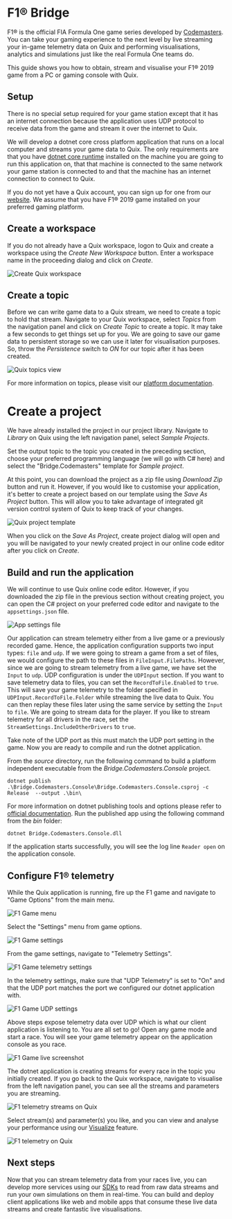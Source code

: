 # F1&reg; Bridge

F1&reg; is the official FIA Formula One game series developed by [Codemasters](https://www.codemasters.com). You can take your gaming experience to the next level by live streaming your in-game telemetry data on Quix and performing visualisations, analytics and simulations just like the real Formula One teams do.

This guide shows you how to obtain, stream and visualise your F1&reg; 2019 game from a PC or gaming console with Quix.

## Setup

There is no special setup required for your game station except that it has an internet connection because the application uses UDP protocol to receive data from the game and stream it over the internet to Quix.

We will develop a dotnet core cross platform application that runs on a local computer and streams your game data to Quix. The only requirements are that you have [dotnet core runtime](https://dotnet.microsoft.com/download/dotnet/3.0) installed on the machine you are going to run this application on, that that machine is connected to the same network your game station is connected to and that the machine has an internet connection to connect to Quix.

If you do not yet have a Quix account, you can sign up for one from our [website](https://quix.ai). We assume that you have F1&reg; 2019 game installed on your preferred gaming platform.

## Create a workspace

If you do not already have a Quix workspace, logon to Quix and create a workspace using the _Create New Workspace_ button. Enter a workspace name in the proceeding dialog and click on _Create_.

![Create Quix workspace](docs/images/quix_workspace_home.png)

## Create a topic

Before we can write game data to a Quix stream, we need to create a topic to hold that stream. Navigate to your Quix workspace, select _Topics_ from the navigation panel and click on _Create Topic_ to create a topic. It may take a few seconds to get things set up for you. We are going to save our game data to persistent storage so we can use it later for visualisation purposes. So, throw the _Persistence_ switch to _ON_ for our topic after it has been created.

![Quix topics view](docs/images/quix_topics_page.png)

For more information on topics, please visit our [platform documentation](https://documentation-40c5b57b-a938-4925-93a9-25df5a64e54f.platform.quix.ai/topics/).

# Create a project

We have already installed the project in our project library. Navigate to _Library_ on Quix using the left navigation panel, select _Sample Projects_.

Set the output topic to the topic you created in the preceding section, choose your preferred programming language (we will go with C# here) and select the "Bridge.Codemasters" template for _Sample project_.

At this point, you can download the project as a zip file using _Download Zip_ button and run it. However, if you would like to customise your application, it's better to create a project based on our template using the _Save As Project_ button. This will allow you to take advantage of integrated git version control system of Quix to keep track of your changes.

![Quix project template](docs/images/quix_sample_project.png)

When you click on the _Save As Project_, create project dialog will open and you will be navigated to your newly created project in our online code editor after you click on _Create_.

## Build and run the application

We will continue to use Quix online code editor. However, if you downloaded the zip file in the previous section without creating project, you can open the C# project on your preferred code editor and navigate to the `appsettings.json` file.

![App settings file](docs/images/quix_app_settings.png)

Our application can stream telemetry either from a live game or a previously recorded game. Hence, the application configuration supports two input types: `file` and `udp`. If we were going to stream a game from a set of files, we would configure the path to these files in `FileInput.FilePaths`. However, since we are going to stream telemetry from a live game, we have set the `Input` to `udp`. UDP configuration is under the `UDPInput` section. If you want to save telemetry data to files, you can set the `RecordToFile.Enabled` to `true`. This will save your game telemetry to the folder specified in `UDPInput.RecordToFile.Folder` while streaming the live data to Quix. You can then replay these files later using the same service by setting the `Input` to `file`. We are going to stream data for the player. If you like to stream telemetry for all drivers in the race, set the `StreamSettings.IncludeOtherDrivers` to `true`.

Take note of the UDP port as this must match the UDP port setting in the game. Now you are ready to compile and run the dotnet application.

From the _source_ directory, run the following command to build a platform independent executable from the _Bridge.Codemasters.Console_ project.

```
dotnet publish .\Bridge.Codemasters.Console\Bridge.Codemasters.Console.csproj -c Release  --output .\bin\
```

For more information on dotnet publishing tools and options please refer to [official documentation](https://docs.microsoft.com/en-us/dotnet/core/tools/dotnet-publish). Run the published app using the following command from the _bin_ folder:

```
dotnet Bridge.Codemasters.Console.dll
```
If the application starts successfully, you will see the log line `Reader open` on the application console.

## Configure F1&reg; telemetry

While the Quix application is running, fire up the F1 game and navigate to "Game Options" from the main menu.

![F1 Game menu](docs/images/game_options.png)

Select the "Settings" menu from game options.

![F1 Game settings](docs/images/game_settings.png)

From the game settings, navigate to "Telemetry Settings".

![F1 Game telemetry settings](docs/images/game_telemetry_settings.png)

In the telemetry settings, make sure that "UDP Telemetry" is set to "On" and that the UDP port matches the port we configured our dotnet application with.

![F1 Game UDP settings](docs/images/game_udp_settings.png)

Above steps expose telemetry data over UDP which is what our client application is listening to. You are all set to go! Open any game mode and start a race. You will see your game telemetry appear on the application console as you race.

![F1 Game live screenshot](docs/images/game_live_screen.png)

The dotnet application is creating streams for every race in the topic you initially created. If you go back to the Quix workspace, navigate to visualise from the left navigation panel, you can see all the streams and parameters you are streaming.

![F1 telemetry streams on Quix](docs/images/quix_select_streams.png)

Select stream(s) and parameter(s) you like, and you can view and analyse your performance using our [Visualize](https://documentation-40c5b57b-a938-4925-93a9-25df5a64e54f.platform.quix.ai/visualise/) feature.

![F1 telemetry on Quix](docs/images/quix_visualise.png)

## Next steps

Now that you can stream telemetry data from your races live, you can develop more services using our [SDKs](https://documentation-40c5b57b-a938-4925-93a9-25df5a64e54f.platform.quix.ai) to read from raw data streams and run your own simulations on them in real-time. You can build and deploy client applications like web and mobile apps that consume these live data streams and create fantastic live visualisations.
